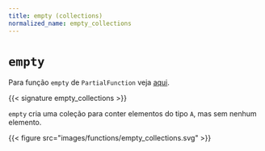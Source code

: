 ```yaml
---
title: empty (collections)
normalized_name: empty_collections
---
```


# `empty`

Para função `empty` de `PartialFunction` veja [aqui](./empty_PartialFunction).

{{< signature empty_collections >}}

`empty` cria uma coleção para conter elementos do tipo `A`, mas sem nenhum elemento.

{{< figure src="images/functions/empty_collections.svg" >}}
